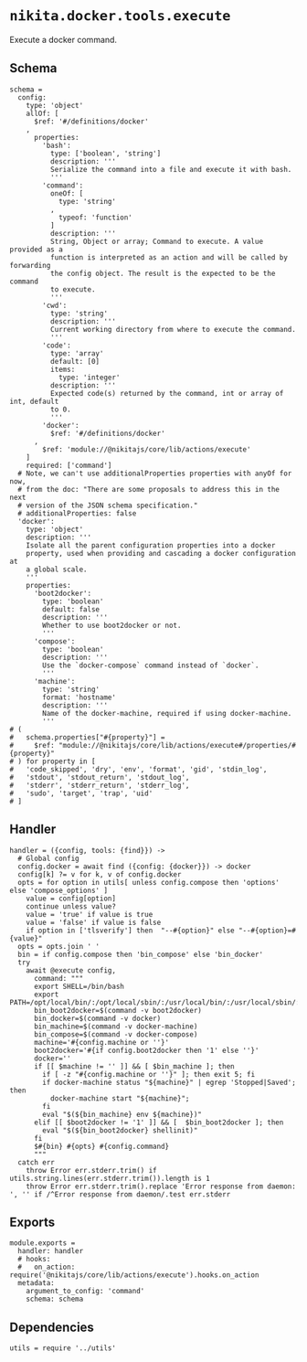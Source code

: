 
# `nikita.docker.tools.execute`

Execute a docker command.

## Schema

    schema =
      config:
        type: 'object'
        allOf: [
          $ref: '#/definitions/docker'
        ,
          properties:
            'bash':
              type: ['boolean', 'string']
              description: '''
              Serialize the command into a file and execute it with bash.
              '''
            'command':
              oneOf: [
                type: 'string'
              ,
                typeof: 'function'
              ]
              description: '''
              String, Object or array; Command to execute. A value provided as a
              function is interpreted as an action and will be called by forwarding
              the config object. The result is the expected to be the command
              to execute.
              '''
            'cwd':
              type: 'string'
              description: '''
              Current working directory from where to execute the command.
              '''
            'code':
              type: 'array'
              default: [0]
              items:
                type: 'integer'
              description: '''
              Expected code(s) returned by the command, int or array of int, default
              to 0.
              '''
            'docker':
              $ref: '#/definitions/docker'
          ,
            $ref: 'module://@nikitajs/core/lib/actions/execute'
        ]
        required: ['command']
      # Note, we can't use additionalProperties properties with anyOf for now,
      # from the doc: "There are some proposals to address this in the next
      # version of the JSON schema specification."
      # additionalProperties: false
      'docker':
        type: 'object'
        description: '''
        Isolate all the parent configuration properties into a docker
        property, used when providing and cascading a docker configuration at
        a global scale.
        '''
        properties:
          'boot2docker':
            type: 'boolean'
            default: false
            description: '''
            Whether to use boot2docker or not.
            '''
          'compose':
            type: 'boolean'
            description: '''
            Use the `docker-compose` command instead of `docker`.
            '''
          'machine':
            type: 'string'
            format: 'hostname'
            description: '''
            Name of the docker-machine, required if using docker-machine.
            '''
    # (
    #   schema.properties["#{property}"] =
    #     $ref: "module://@nikitajs/core/lib/actions/execute#/properties/#{property}"
    # ) for property in [
    #   'code_skipped', 'dry', 'env', 'format', 'gid', 'stdin_log',
    #   'stdout', 'stdout_return', 'stdout_log',
    #   'stderr', 'stderr_return', 'stderr_log',
    #   'sudo', 'target', 'trap', 'uid'
    # ]

## Handler

    handler = ({config, tools: {find}}) ->
      # Global config
      config.docker = await find ({config: {docker}}) -> docker
      config[k] ?= v for k, v of config.docker
      opts = for option in utils[ unless config.compose then 'options' else 'compose_options' ]
        value = config[option]
        continue unless value?
        value = 'true' if value is true
        value = 'false' if value is false
        if option in ['tlsverify'] then  "--#{option}" else "--#{option}=#{value}"
      opts = opts.join ' '
      bin = if config.compose then 'bin_compose' else 'bin_docker'
      try
        await @execute config,
          command: """
          export SHELL=/bin/bash
          export PATH=/opt/local/bin/:/opt/local/sbin/:/usr/local/bin/:/usr/local/sbin/:$PATH
          bin_boot2docker=$(command -v boot2docker)
          bin_docker=$(command -v docker)
          bin_machine=$(command -v docker-machine)
          bin_compose=$(command -v docker-compose)
          machine='#{config.machine or ''}'
          boot2docker='#{if config.boot2docker then '1' else ''}'
          docker=''
          if [[ $machine != '' ]] && [ $bin_machine ]; then
            if [ -z "#{config.machine or ''}" ]; then exit 5; fi
            if docker-machine status "${machine}" | egrep 'Stopped|Saved'; then
              docker-machine start "${machine}";
            fi
            eval "$(${bin_machine} env ${machine})"
          elif [[ $boot2docker != '1' ]] && [  $bin_boot2docker ]; then
            eval "$(${bin_boot2docker} shellinit)"
          fi
          $#{bin} #{opts} #{config.command}
          """
      catch err
        throw Error err.stderr.trim() if utils.string.lines(err.stderr.trim()).length is 1
        throw Error err.stderr.trim().replace 'Error response from daemon: ', '' if /^Error response from daemon/.test err.stderr

## Exports

    module.exports =
      handler: handler
      # hooks:
      #   on_action: require('@nikitajs/core/lib/actions/execute').hooks.on_action
      metadata:
        argument_to_config: 'command'
        schema: schema

## Dependencies

    utils = require '../utils'
